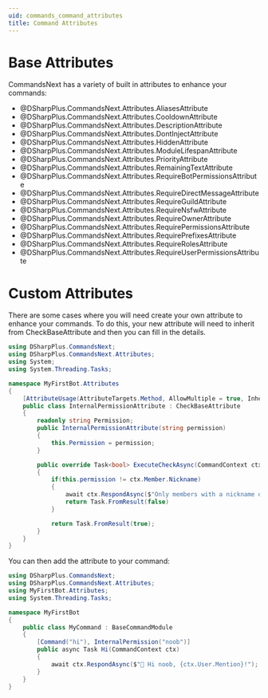 ```yaml
---
uid: commands_command_attributes
title: Command Attributes
---
```


# Base Attributes

CommandsNext has a variety of built in attributes to enhance your commands:

- @DSharpPlus.CommandsNext.Attributes.AliasesAttribute
- @DSharpPlus.CommandsNext.Attributes.CooldownAttribute
- @DSharpPlus.CommandsNext.Attributes.DescriptionAttribute
- @DSharpPlus.CommandsNext.Attributes.DontInjectAttribute
- @DSharpPlus.CommandsNext.Attributes.HiddenAttribute
- @DSharpPlus.CommandsNext.Attributes.ModuleLifespanAttribute
- @DSharpPlus.CommandsNext.Attributes.PriorityAttribute
- @DSharpPlus.CommandsNext.Attributes.RemainingTextAttribute
- @DSharpPlus.CommandsNext.Attributes.RequireBotPermissionsAttribute
- @DSharpPlus.CommandsNext.Attributes.RequireDirectMessageAttribute
- @DSharpPlus.CommandsNext.Attributes.RequireGuildAttribute
- @DSharpPlus.CommandsNext.Attributes.RequireNsfwAttribute
- @DSharpPlus.CommandsNext.Attributes.RequireOwnerAttribute
- @DSharpPlus.CommandsNext.Attributes.RequirePermissionsAttribute
- @DSharpPlus.CommandsNext.Attributes.RequirePrefixesAttribute
- @DSharpPlus.CommandsNext.Attributes.RequireRolesAttribute
- @DSharpPlus.CommandsNext.Attributes.RequireUserPermissionsAttribute

# Custom Attributes

There are some cases where you will need create your own attribute to enhance your commands. To do this, your new attribute will need to inherit from CheckBaseAttribute
and then you can fill in the details.

```cs
using DSharpPlus.CommandsNext;
using DSharpPlus.CommandsNext.Attributes;
using System;
using System.Threading.Tasks;

namespace MyFirstBot.Attributes
{
    [AttributeUsage(AttributeTargets.Method, AllowMultiple = true, Inherited = false)]
    public class InternalPermissionAttribute : CheckBaseAttribute
    {
        readonly string Permission;
        public InternalPermissionAttribute(string permission)
        {
            this.Permission = permission;
        }

        public override Task<bool> ExecuteCheckAsync(CommandContext ctx, bool help)
        {
            if(this.permission != ctx.Member.Nickname)
            {
                await ctx.RespondAsync($"Only members with a nickname of {this.Permission} can use this command!");
                return Task.FromResult(false)
            }

            return Task.FromResult(true);
        }
    }
}
```

You can then add the attribute to your command:

```cs
using DSharpPlus.CommandsNext;
using DSharpPlus.CommandsNext.Attributes;
using MyFirstBot.Attributes;
using System.Threading.Tasks;

namespace MyFirstBot
{
    public class MyCommand : BaseCommandModule
    {
        [Command("hi"), InternalPermission("noob")]
        public async Task Hi(CommandContext ctx)
        {
            await ctx.RespondAsync($"👋 Hi noob, {ctx.User.Mention}!");
        }
    }
}
```